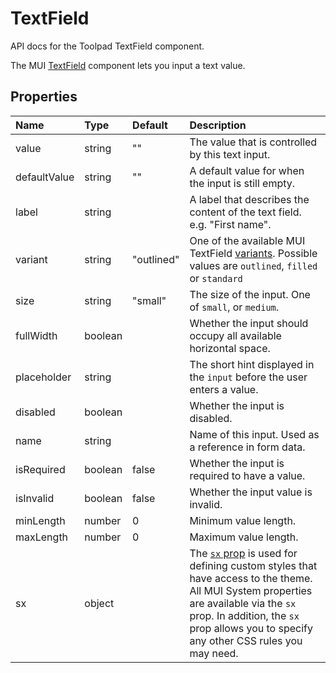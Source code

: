 <!-- This file has been auto-generated using `yarn docs:build:api`. -->

# TextField

<p class="description">API docs for the Toolpad TextField component.</p>

The MUI [TextField](https://mui.com/material-ui/react-text-field/) component lets you input a text value.

## Properties

| Name                                        | Type                                   | Default                                      | Description                                                                                                                                                                                                                                                                          |
| :------------------------------------------ | :------------------------------------- | :------------------------------------------- | :----------------------------------------------------------------------------------------------------------------------------------------------------------------------------------------------------------------------------------------------------------------------------------- |
| <span class="prop-name">value</span>        | <span class="prop-type">string</span>  | <span class="prop-default">""</span>         | The value that is controlled by this text input.                                                                                                                                                                                                                                     |
| <span class="prop-name">defaultValue</span> | <span class="prop-type">string</span>  | <span class="prop-default">""</span>         | A default value for when the input is still empty.                                                                                                                                                                                                                                   |
| <span class="prop-name">label</span>        | <span class="prop-type">string</span>  |                                              | A label that describes the content of the text field. e.g. "First name".                                                                                                                                                                                                             |
| <span class="prop-name">variant</span>      | <span class="prop-type">string</span>  | <span class="prop-default">"outlined"</span> | One of the available MUI TextField [variants](https://mui.com/material-ui/react-button/#basic-button). Possible values are `outlined`, `filled` or `standard`                                                                                                                        |
| <span class="prop-name">size</span>         | <span class="prop-type">string</span>  | <span class="prop-default">"small"</span>    | The size of the input. One of `small`, or `medium`.                                                                                                                                                                                                                                  |
| <span class="prop-name">fullWidth</span>    | <span class="prop-type">boolean</span> |                                              | Whether the input should occupy all available horizontal space.                                                                                                                                                                                                                      |
| <span class="prop-name">placeholder</span>  | <span class="prop-type">string</span>  |                                              | The short hint displayed in the `input` before the user enters a value.                                                                                                                                                                                                              |
| <span class="prop-name">disabled</span>     | <span class="prop-type">boolean</span> |                                              | Whether the input is disabled.                                                                                                                                                                                                                                                       |
| <span class="prop-name">name</span>         | <span class="prop-type">string</span>  |                                              | Name of this input. Used as a reference in form data.                                                                                                                                                                                                                                |
| <span class="prop-name">isRequired</span>   | <span class="prop-type">boolean</span> | <span class="prop-default">false</span>      | Whether the input is required to have a value.                                                                                                                                                                                                                                       |
| <span class="prop-name">isInvalid</span>    | <span class="prop-type">boolean</span> | <span class="prop-default">false</span>      | Whether the input value is invalid.                                                                                                                                                                                                                                                  |
| <span class="prop-name">minLength</span>    | <span class="prop-type">number</span>  | <span class="prop-default">0</span>          | Minimum value length.                                                                                                                                                                                                                                                                |
| <span class="prop-name">maxLength</span>    | <span class="prop-type">number</span>  | <span class="prop-default">0</span>          | Maximum value length.                                                                                                                                                                                                                                                                |
| <span class="prop-name">sx</span>           | <span class="prop-type">object</span>  |                                              | The [`sx` prop](https://mui.com/system/getting-started/the-sx-prop/) is used for defining custom styles that have access to the theme. All MUI System properties are available via the `sx` prop. In addition, the `sx` prop allows you to specify any other CSS rules you may need. |
